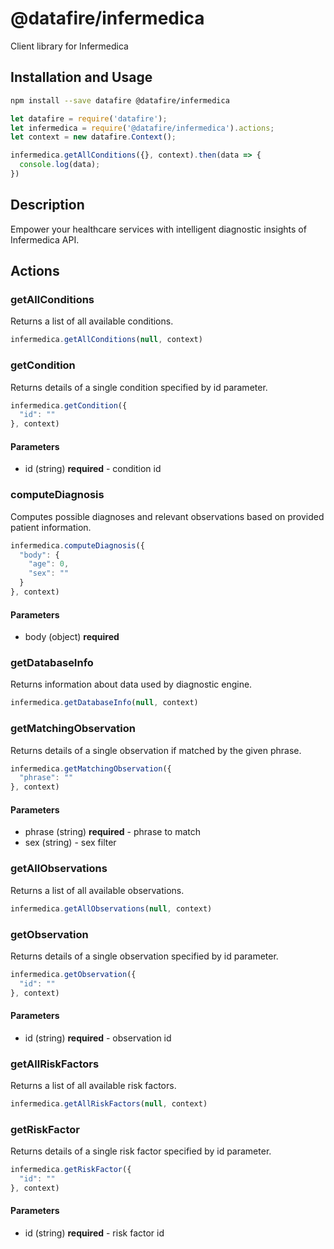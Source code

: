 # @datafire/infermedica

Client library for Infermedica

## Installation and Usage
```bash
npm install --save datafire @datafire/infermedica
```

```js
let datafire = require('datafire');
let infermedica = require('@datafire/infermedica').actions;
let context = new datafire.Context();

infermedica.getAllConditions({}, context).then(data => {
  console.log(data);
})
```

## Description
Empower your healthcare services with intelligent diagnostic insights of Infermedica API.

## Actions
### getAllConditions
Returns a list of all available conditions.


```js
infermedica.getAllConditions(null, context)
```


### getCondition
Returns details of a single condition specified by id parameter.


```js
infermedica.getCondition({
  "id": ""
}, context)
```

#### Parameters
* id (string) **required** - condition id

### computeDiagnosis
Computes possible diagnoses and relevant observations based on provided patient information.


```js
infermedica.computeDiagnosis({
  "body": {
    "age": 0,
    "sex": ""
  }
}, context)
```

#### Parameters
* body (object) **required**

### getDatabaseInfo
Returns information about data used by diagnostic engine.


```js
infermedica.getDatabaseInfo(null, context)
```


### getMatchingObservation
Returns details of a single observation if matched by the given phrase.


```js
infermedica.getMatchingObservation({
  "phrase": ""
}, context)
```

#### Parameters
* phrase (string) **required** - phrase to match
* sex (string) - sex filter

### getAllObservations
Returns a list of all available observations.


```js
infermedica.getAllObservations(null, context)
```


### getObservation
Returns details of a single observation specified by id parameter.


```js
infermedica.getObservation({
  "id": ""
}, context)
```

#### Parameters
* id (string) **required** - observation id

### getAllRiskFactors
Returns a list of all available risk factors.


```js
infermedica.getAllRiskFactors(null, context)
```


### getRiskFactor
Returns details of a single risk factor specified by id parameter.


```js
infermedica.getRiskFactor({
  "id": ""
}, context)
```

#### Parameters
* id (string) **required** - risk factor id

